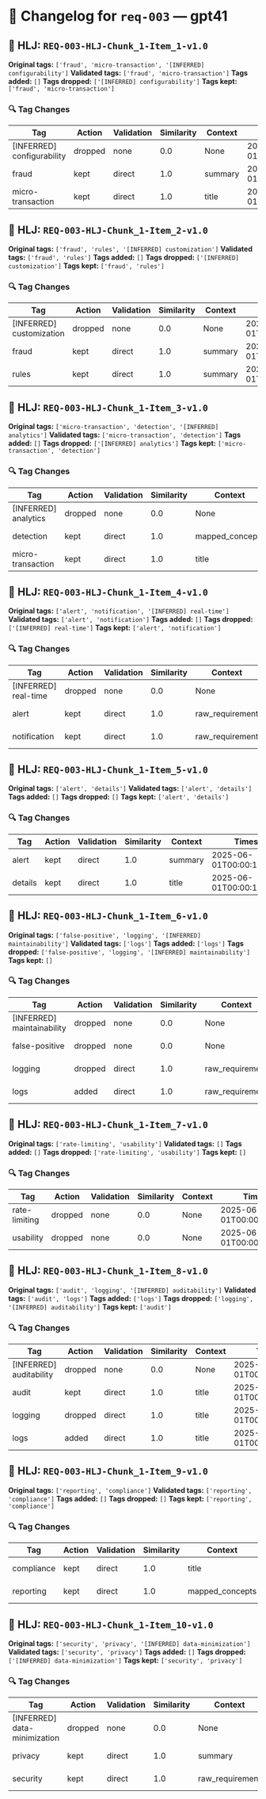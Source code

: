 # 📝 Changelog for `req-003` — **gpt41**

## 🔹 HLJ: `REQ-003-HLJ-Chunk_1-Item_1-v1.0`

**Original tags:** `['fraud', 'micro-transaction', '[INFERRED] configurability']`
**Validated tags:** `['fraud', 'micro-transaction']`
**Tags added:** `[]`
**Tags dropped:** `['[INFERRED] configurability']`
**Tags kept:** `['fraud', 'micro-transaction']`

### 🔍 Tag Changes
| Tag | Action   | Validation | Similarity | Context | Timestamp |
|-----|----------|------------|------------|---------|-----------|
| [INFERRED] configurability | dropped | none | 0.0 | None | 2025-06-01T00:00:10.099285Z |
| fraud | kept | direct | 1.0 | summary | 2025-06-01T00:00:09.929930Z |
| micro-transaction | kept | direct | 1.0 | title | 2025-06-01T00:00:09.933471Z |

## 🔹 HLJ: `REQ-003-HLJ-Chunk_1-Item_2-v1.0`

**Original tags:** `['fraud', 'rules', '[INFERRED] customization']`
**Validated tags:** `['fraud', 'rules']`
**Tags added:** `[]`
**Tags dropped:** `['[INFERRED] customization']`
**Tags kept:** `['fraud', 'rules']`

### 🔍 Tag Changes
| Tag | Action   | Validation | Similarity | Context | Timestamp |
|-----|----------|------------|------------|---------|-----------|
| [INFERRED] customization | dropped | none | 0.0 | None | 2025-06-01T00:00:10.301867Z |
| fraud | kept | direct | 1.0 | summary | 2025-06-01T00:00:10.114807Z |
| rules | kept | direct | 1.0 | summary | 2025-06-01T00:00:10.127188Z |

## 🔹 HLJ: `REQ-003-HLJ-Chunk_1-Item_3-v1.0`

**Original tags:** `['micro-transaction', 'detection', '[INFERRED] analytics']`
**Validated tags:** `['micro-transaction', 'detection']`
**Tags added:** `[]`
**Tags dropped:** `['[INFERRED] analytics']`
**Tags kept:** `['micro-transaction', 'detection']`

### 🔍 Tag Changes
| Tag | Action   | Validation | Similarity | Context | Timestamp |
|-----|----------|------------|------------|---------|-----------|
| [INFERRED] analytics | dropped | none | 0.0 | None | 2025-06-01T00:00:10.494314Z |
| detection | kept | direct | 1.0 | mapped_concepts | 2025-06-01T00:00:10.329804Z |
| micro-transaction | kept | direct | 1.0 | title | 2025-06-01T00:00:10.307012Z |

## 🔹 HLJ: `REQ-003-HLJ-Chunk_1-Item_4-v1.0`

**Original tags:** `['alert', 'notification', '[INFERRED] real-time']`
**Validated tags:** `['alert', 'notification']`
**Tags added:** `[]`
**Tags dropped:** `['[INFERRED] real-time']`
**Tags kept:** `['alert', 'notification']`

### 🔍 Tag Changes
| Tag | Action   | Validation | Similarity | Context | Timestamp |
|-----|----------|------------|------------|---------|-----------|
| [INFERRED] real-time | dropped | none | 0.0 | None | 2025-06-01T00:00:10.819329Z |
| alert | kept | direct | 1.0 | raw_requirement | 2025-06-01T00:00:10.563874Z |
| notification | kept | direct | 1.0 | raw_requirement | 2025-06-01T00:00:10.637744Z |

## 🔹 HLJ: `REQ-003-HLJ-Chunk_1-Item_5-v1.0`

**Original tags:** `['alert', 'details']`
**Validated tags:** `['alert', 'details']`
**Tags added:** `[]`
**Tags dropped:** `[]`
**Tags kept:** `['alert', 'details']`

### 🔍 Tag Changes
| Tag | Action   | Validation | Similarity | Context | Timestamp |
|-----|----------|------------|------------|---------|-----------|
| alert | kept | direct | 1.0 | summary | 2025-06-01T00:00:10.842307Z |
| details | kept | direct | 1.0 | title | 2025-06-01T00:00:10.846942Z |

## 🔹 HLJ: `REQ-003-HLJ-Chunk_1-Item_6-v1.0`

**Original tags:** `['false-positive', 'logging', '[INFERRED] maintainability']`
**Validated tags:** `['logs']`
**Tags added:** `['logs']`
**Tags dropped:** `['false-positive', 'logging', '[INFERRED] maintainability']`
**Tags kept:** `[]`

### 🔍 Tag Changes
| Tag | Action   | Validation | Similarity | Context | Timestamp |
|-----|----------|------------|------------|---------|-----------|
| [INFERRED] maintainability | dropped | none | 0.0 | None | 2025-06-01T00:00:11.251932Z |
| false-positive | dropped | none | 0.0 | None | 2025-06-01T00:00:11.018603Z |
| logging | dropped | direct | 1.0 | raw_requirement | 2025-06-01T00:00:11.088796Z |
| logs | added | direct | 1.0 | raw_requirement | 2025-06-01T00:00:11.088796Z |

## 🔹 HLJ: `REQ-003-HLJ-Chunk_1-Item_7-v1.0`

**Original tags:** `['rate-limiting', 'usability']`
**Validated tags:** `[]`
**Tags added:** `[]`
**Tags dropped:** `['rate-limiting', 'usability']`
**Tags kept:** `[]`

### 🔍 Tag Changes
| Tag | Action   | Validation | Similarity | Context | Timestamp |
|-----|----------|------------|------------|---------|-----------|
| rate-limiting | dropped | none | 0.0 | None | 2025-06-01T00:00:11.415107Z |
| usability | dropped | none | 0.0 | None | 2025-06-01T00:00:11.584056Z |

## 🔹 HLJ: `REQ-003-HLJ-Chunk_1-Item_8-v1.0`

**Original tags:** `['audit', 'logging', '[INFERRED] auditability']`
**Validated tags:** `['audit', 'logs']`
**Tags added:** `['logs']`
**Tags dropped:** `['logging', '[INFERRED] auditability']`
**Tags kept:** `['audit']`

### 🔍 Tag Changes
| Tag | Action   | Validation | Similarity | Context | Timestamp |
|-----|----------|------------|------------|---------|-----------|
| [INFERRED] auditability | dropped | none | 0.0 | None | 2025-06-01T00:00:11.759559Z |
| audit | kept | direct | 1.0 | title | 2025-06-01T00:00:11.588498Z |
| logging | dropped | direct | 1.0 | title | 2025-06-01T00:00:11.592481Z |
| logs | added | direct | 1.0 | title | 2025-06-01T00:00:11.592481Z |

## 🔹 HLJ: `REQ-003-HLJ-Chunk_1-Item_9-v1.0`

**Original tags:** `['reporting', 'compliance']`
**Validated tags:** `['reporting', 'compliance']`
**Tags added:** `[]`
**Tags dropped:** `[]`
**Tags kept:** `['reporting', 'compliance']`

### 🔍 Tag Changes
| Tag | Action   | Validation | Similarity | Context | Timestamp |
|-----|----------|------------|------------|---------|-----------|
| compliance | kept | direct | 1.0 | title | 2025-06-01T00:00:11.781460Z |
| reporting | kept | direct | 1.0 | mapped_concepts | 2025-06-01T00:00:11.777880Z |

## 🔹 HLJ: `REQ-003-HLJ-Chunk_1-Item_10-v1.0`

**Original tags:** `['security', 'privacy', '[INFERRED] data-minimization']`
**Validated tags:** `['security', 'privacy']`
**Tags added:** `[]`
**Tags dropped:** `['[INFERRED] data-minimization']`
**Tags kept:** `['security', 'privacy']`

### 🔍 Tag Changes
| Tag | Action   | Validation | Similarity | Context | Timestamp |
|-----|----------|------------|------------|---------|-----------|
| [INFERRED] data-minimization | dropped | none | 0.0 | None | 2025-06-01T00:00:11.999702Z |
| privacy | kept | direct | 1.0 | summary | 2025-06-01T00:00:11.856533Z |
| security | kept | direct | 1.0 | raw_requirement | 2025-06-01T00:00:11.846207Z |
